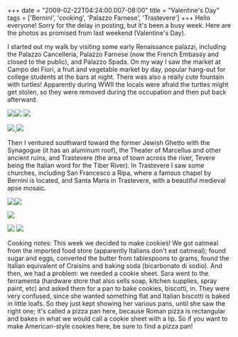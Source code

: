 +++
date = "2009-02-22T04:24:00.007-08:00"
title = "Valentine's Day"
tags = ['Bernini', 'cooking', 'Palazzo Farnese', 'Trastevere']
+++
Hello everyone!  Sorry for the delay in posting, but it's been a busy week.  Here are the photos as promised from last weekend (Valentine's Day).

I started out my walk by visiting some early Renaissance palazzi, including the Palazzo Cancelleria, Palazzo Farnese (now the French Embassy and closed to the public), and Palazzo Spada.  On my way I saw the market at Campo dei Fiori, a fruit and vegetable market by day, popular hang-out for college students at the bars at night.  There was also a really cute fountain with turtles!  Apparently during WWII the locals were afraid the turtles might get stolen, so they were removed during the occupation and then put back afterward.

<img src="http://1.bp.blogspot.com/_BPRHjFkCSTM/SaFEvds8KsI/AAAAAAAAFO4/MZayKSVj7jc/s1600/IMG_0996.JPG"/><img src="http://1.bp.blogspot.com/_BPRHjFkCSTM/SaFE9S8gc7I/AAAAAAAAFPI/nPdKBJOHxnU/s1600/IMG_1007.JPG"/> <img src="http://1.bp.blogspot.com/_BPRHjFkCSTM/SaFE9RhUUHI/AAAAAAAAFPQ/coky_45pFVs/s1600/IMG_1016.JPG"/>

[ ](http://1.bp.blogspot.com/_BPRHjFkCSTM/SaFE9RhUUHI/AAAAAAAAFPQ/coky_45pFVs/s1600/IMG_1016.JPG)<img src="http://2.bp.blogspot.com/_BPRHjFkCSTM/SaFEviKw_SI/AAAAAAAAFPA/rGmbW6TWRQU/s1600/IMG_1002.JPG"/>[ ](http://1.bp.blogspot.com/_BPRHjFkCSTM/SaFE9RhUUHI/AAAAAAAAFPQ/coky_45pFVs/s1600/IMG_1016.JPG)<img src="http://4.bp.blogspot.com/_BPRHjFkCSTM/SaFE9eoTTxI/AAAAAAAAFPY/6NQSa8gQFgA/s1600/IMG_1036.JPG"/>

Then I ventured southward toward the former Jewish Ghetto with the Synagogue (it has an aluminum roof), the Theater of Marcellus and other ancient ruins, and Trastevere (the area of town across the river, Tevere being the Italian word for the Tiber River).  In Trastevere I saw some churches, including San Francesco a Ripa, where a famous chapel by Bernini is located, and Santa Maria in Trastevere, with a beautiful medieval apse mosaic.

<img src="http://2.bp.blogspot.com/_BPRHjFkCSTM/SaFGOUdt4PI/AAAAAAAAFPo/NHGxdaqlLY0/s1600/IMG_1068.JPG"/><img src="http://3.bp.blogspot.com/_BPRHjFkCSTM/SaFE9iOdDzI/AAAAAAAAFPg/2tbQTV1X2cY/s1600/IMG_1057.JPG"/>

<img src="http://2.bp.blogspot.com/_BPRHjFkCSTM/SaFGOeylswI/AAAAAAAAFPw/OqsiBOu1Z2U/s1600/IMG_1087.JPG"/>

<img src="http://2.bp.blogspot.com/_BPRHjFkCSTM/SaFGOQNFeVI/AAAAAAAAFP4/_61vTikmmyw/s1600/IMG_1096.JPG"/> <img src="http://4.bp.blogspot.com/_BPRHjFkCSTM/SaFGOfrXyBI/AAAAAAAAFQA/SUCYgQMlSAY/s1600/IMG_1109.JPG"/>

Cooking notes: This week we decided to make cookies!  We got oatmeal from the imported food store (apparently Italians don't eat oatmeal); found sugar and eggs, converted the butter from tablespoons to grams, found the Italian equivalent of Craisins and baking soda (bicarbonato di sodio).  And then, we had a problem: we needed a cookie sheet.  Sara went to the ferramenta (hardware store that also sells soap, kitchen supplies, spray paint, etc) and asked them for a pan to bake cookies, biscotti, in.  They were very confused, since she wanted something flat and Italian biscotti is baked in little loafs.  So they just kept showing her various pans, until she saw the right one; it's called a pizza pan here, because Roman pizza is rectangular and bakes in what we would call a cookie sheet with a lip.  So if you want to make American-style cookies here, be sure to find a pizza pan!

